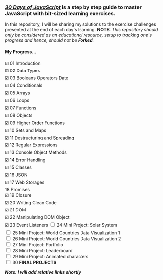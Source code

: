 ### _[30 Days of JavaScript](https://www.google.com/url?q=https://github.com/Asabeneh/30-Days-Of-JavaScript&sa=U&ved=2ahUKEwj7_ar0-9ztAhXbh1wKHfhIAuAQFjAAegQICxAB&usg=AOvVaw1GARSkJT8iPUVmodfm-Ffv)_ is a step by step guide to master JavaScript with bit-sized learning exercises. ###

In this repository, I will be sharing my solutions to the exercise challenges presented at the end of each day's learning. 
**NOTE:** _This repository should only be considered as an educational resource, setup to tracking one's progress and hence, should not be **_Forked_**._

#### My Progress... ####
:ballot_box_with_check: 01 Introduction <br/>
:ballot_box_with_check: 02 Data Types <br/>
:ballot_box_with_check: 03 Booleans Operators Date<br/>
:ballot_box_with_check: 04  Conditionals<br/>
:ballot_box_with_check: 05  Arrays<br/>
:ballot_box_with_check: 06  Loops<br/>
:ballot_box_with_check: 07  Functions<br/>
:ballot_box_with_check: 08  Objects<br/>
:ballot_box_with_check: 09  Higher Order Functions<br/>
:ballot_box_with_check: 10  Sets and Maps<br/>
:ballot_box_with_check: 11  Destructuring and Spreading<br/>
:ballot_box_with_check: 12  Regular Expressions<br/>
:ballot_box_with_check: 13  Console Object Methods<br/>
:ballot_box_with_check: 14  Error Handling<br/>
:ballot_box_with_check: 15  Classes<br/>
:ballot_box_with_check: 16  JSON<br/>
:ballot_box_with_check: 17  Web Storages<br/>
18  Promises<br/>
:ballot_box_with_check: 19  Closure<br/>
:ballot_box_with_check: 20  Writing Clean Code<br/>
:ballot_box_with_check: 21  DOM <br/>
:ballot_box_with_check: 22  Manipulating DOM Object<br/>
:ballot_box_with_check: 23  Event Listeners
<input type="checkbox"></input> 24  Mini Project: Solar System<br/>
<input type="checkbox"></input> 25  Mini Project: World Countries Data Visualization 1<br/>
<input type="checkbox"></input> 26  Mini Project: World Countries Data Visualization
2<br/>
<input type="checkbox"></input> 27  Mini Project: Portfolio<br/>
<input type="checkbox"></input> 28  Mini Project: Leaderboard<br/>
<input type="checkbox"></input> 29  Mini Project: Animated characters<br/>
<input type="checkbox"></input> 30  **FINAL PROJECTS** <br/>

**_Note: I will add relative links shortly_**














